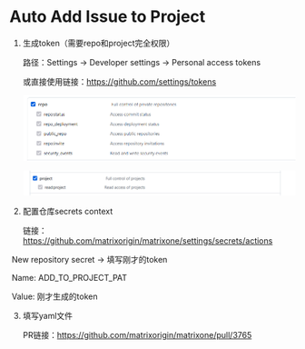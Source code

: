 # Auto Add Issue to Project

1. 生成token（需要repo和project完全权限）

   路径：Settings $\rightarrow$ Developer settings $\rightarrow$ Personal access tokens

   或直接使用链接：https://github.com/settings/tokens

   ![image-20220705215222757](imgs/image-20220705215222757.png)

   ![image-20220705215244927](imgs/image-20220705215244927.png)

2. 配置仓库secrets context

   链接：https://github.com/matrixorigin/matrixone/settings/secrets/actions

​					New repository secret  $\rightarrow$ 填写刚才的token

​								Name: ADD_TO_PROJECT_PAT

​								Value: 刚才生成的token

3. 填写yaml文件

   PR链接：https://github.com/matrixorigin/matrixone/pull/3765
